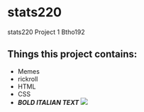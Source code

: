 # stats220
stats220 Project 1
Btho192

## Things this project contains:

* Memes
* rickroll
* HTML
* CSS
* <em>**BOLD ITALIAN TEXT**</em>
![](https://m.media-amazon.com/images/I/51DpelqKUyL.jpg)
